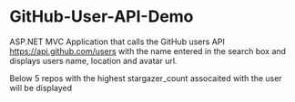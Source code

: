 # GitHub-User-API-Demo
ASP.NET MVC Application that calls the GitHub users API https://api.github.com/users with the name entered in the search box and displays users name, location and avatar url.

Below 5 repos with the highest stargazer_count assocaited with the user will be displayed
